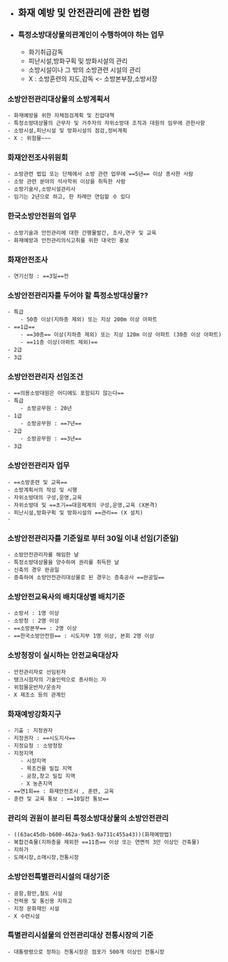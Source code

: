 - ## 화재 예방 및 안전관리에 관한 법령
- ### 특정소방대상물의관계인이 수행하여야 하는 업무
	- 화기취급감독
	- 피난시설,방화구획 및 방화시설의 관리
	- 소방시설이나 그 밖의 소방관련 시설의 관리
	- X : 소방훈련의 지도,감독 <- 소방본부장,소방서장
### 소방안전관리대상물의 소방계획서
	- 화재예방을 위한 자체점검계획 및 진압대책
	- 특정소방대상물의 근무자 및 거주자의 자위소방대 조직과 대원의 임무에 관한사항
	- 소방시설,피난시설 및 방화시설의 점검,정비계획
	- X : 위험물~~~
### 화재안전조사위원회
	- 소방관련 법입 또는 단체에서 소방 관련 업무에 ==5년== 이상 종사한 사람
	- 소방 관련 분야의 석사학위 이상을 취득한 사람
	- 소방기술사,소방시설관리사
	- 임기는 2년으로 하고, 한 차례만 연임할 수 있다
### 한국소방안전원의 업무
	- 소방기술과 안전관리에 대한 간행물발간, 조사,연구 및 교육
	- 화재예방과 안전관리의식고취를 위한 대국민 홍보
### 화재안전조사
	- 연기신청 : ==3일==전
### 소방안전관리자를 두어야 할 특정소방대상물??
	- 특급
		- 50층 이상(지하층 제외) 또는 지상 200m 이상 아파트
	- ==1급==
		- ==30층== 이상(지하층 제외) 또는 지상 120m 이상 아파트 (30층 이상 아파트)
		- ==11층 이상(아파트 제외)==
	- 2급
	- 3급
### 소방안전관리자 선임조건
	- ==의용소방대원은 어디에도 포함되지 않는다==
	- 특급
		- 소방공무원 : 20년
	- 1급
		- 소방공무원 : ==7년==
	- 2급
		- 소방공무원 : ==3년==
	- 3급
### 소방안전관리자 업무
	- ==소방훈련 및 교육==
	- 소방계획서의 작성 및 시행
	- 자위소방대의 구성,운영,교육
	- 자위소방대 및 ==초기==대응체계의 구성,운영,교육 (X본격)
	- 피난시설,방화구획 및 방화시설의 ==관리== (X 설치)
	-
### 소방안전관리자를 기준일로 부터 30일 이내 선임(기준일)
	- 소방안전관리자를 해임한 날
	- 특정소방대상물을 양수하여 권리를 취득한 날
	- 신축의 경우 완공일
	- 증축하여 소방안전관리대상물로 된 경우는 층축공사 ==완공일==
### 소방안전교육사의 배치대상별 배치기준
	- 소방서 : 1명 이상
	- 소방청 : 2명 이상
	- ==소방본부== : 2명 이상
	- ==한국소방안전원== : 시도지부 1명 이상, 본회 2명 이상
### 소방청장이 실시하는 안전교육대상자
	- 안전관리자로 선임된자
	- 탱크시험자의 기술인력으로 종사하는 자
	- 위험물운반자/운송자
	- X 제조소 등의 관계인
### 화재예방강화지구
	- 기출 : 지정권자
	- 지정권자 : ==시도지사==
	- 지정요청 : 소방청장
	- 지정지역
		- 시장지역
		- 목조건물 밀집 지역
		- 공창,창고 밀집 지역
		- X 농촌지역
	- ==연1회== : 화재안전조사 , 훈련, 교육
	- 훈련 및 교육 통보 : ==10일전 통보==
### 관리의 권원이 분리된 특정소방대상물의 소방안전관리
	- ((63ac45db-b600-462a-9a63-9a731c455a43))(화재예방법)
	- 복합건축물(지하층을 제외한 ==11층== 이상 또는 연면적 3만 이상인 건축물)
	- 지하가
	- 도매시장,소매시장,전통시장
### 소방안전특별관리시설의 대상기준
	- 공항,항만,철도 시설
	- 전력용 및 통신용 지하고
	- 지정 문화재인 시설
	- X 수련시설
### 특별관리시설물의 안전관리대상 전통시장의 기준
	- 대통령령으로 정하는 전통시장은 점포가 500개 이상인 전통시장